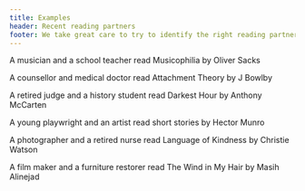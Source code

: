 ```yaml
---
title: Examples
header: Recent reading partners
footer: We take great care to try to identify the right reading partner for you.
---
```

A musician and a school teacher read Musicophilia by Oliver Sacks

A counsellor and medical doctor read Attachment Theory by J Bowlby

A retired judge and a history student read Darkest Hour by Anthony McCarten

A young playwright and an artist read short stories by Hector Munro

A photographer and a retired nurse read Language of Kindness by Christie Watson

A film maker and a furniture restorer read The Wind in My Hair by Masih Alinejad
